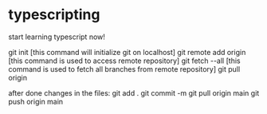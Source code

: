 # typescripting
start learning typescript now!


git init                                 [this command will initialize git on localhost]
git remote add origin <git clone url>    [this command is used to access remote repository]
git fetch --all                          [this command is used to fetch all branches from remote repository]
git pull origin <branch name>

after done changes in the files:
git add .
git commit -m <type your message here>
git pull origin main
git push origin main